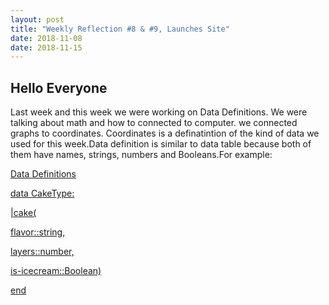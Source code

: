 ```yaml
---
layout: post
title: "Weekly Reflection #8 & #9, Launches Site"
date: 2018-11-08
date: 2018-11-15
---
```

<h2>Hello Everyone</h2>
<p>Last week and this week we were working on Data Definitions. We were talking about math and how to connected to computer. we connected graphs to coordinates. Coordinates is a definatintion of the kind of data we used for this week.Data definition is similar to data table because both of them have names, strings, numbers and Booleans.For example:
  </p>
  <u>Data Definitions<u/>
  <p>data CakeType:</p>
  <p> |cake( </p>
  <p>flavor::string,</p>
  <p>layers::number,</p>
  <p>is-icecream::Boolean)</p>
  <p>end</p>

